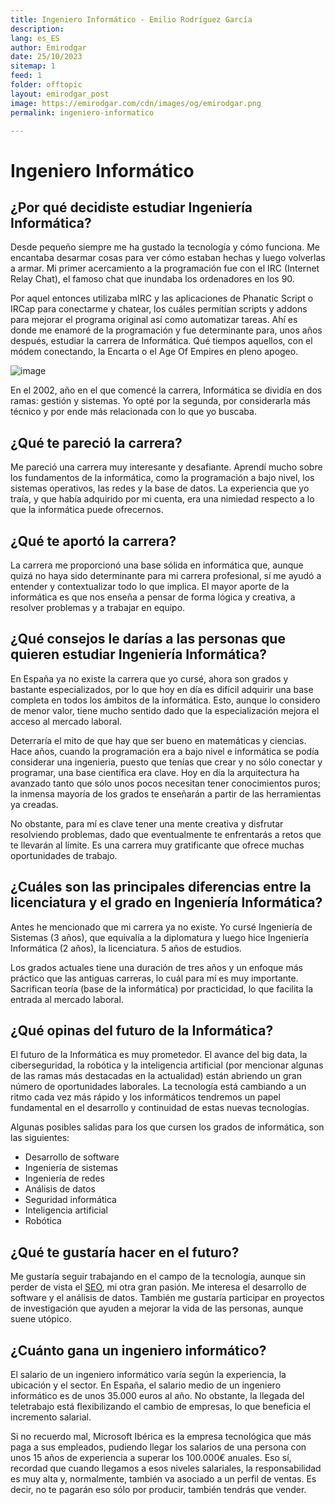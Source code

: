 ```yaml
---
title: Ingeniero Informático - Emilio Rodríguez García
description: 
lang: es_ES
author: Emirodgar
date: 25/10/2023
sitemap: 1
feed: 1
folder: offtopic
layout: emirodgar_post
image: https://emirodgar.com/cdn/images/og/emirodgar.png
permalink: ingeniero-informatico

---
```


# Ingeniero Informático

## ¿Por qué decidiste estudiar Ingeniería Informática?

Desde pequeño siempre me ha gustado la tecnología y cómo funciona. Me encantaba desarmar cosas para ver cómo estaban hechas y luego volverlas a armar. Mi primer acercamiento a la programación fue con el IRC (Internet Relay Chat), el famoso chat que inundaba los ordenadores en los 90. 

Por aquel entonces utilizaba mIRC y las aplicaciones de Phanatic Script o IRCap para conectarme y chatear, los cuáles permitían scripts y addons para mejorar el programa original así como automatizar tareas. Ahí es donde me enamoré de la programación y fue determinante para, unos años después, estudiar la carrera de Informática. Qué tiempos aquellos, con el módem conectando, la Encarta o el Age Of Empires en pleno apogeo.

![image](https://github.com/Emirodgar/w-emirodgar-com/assets/4302127/42b90c5e-df68-40f0-b32f-32c60d2d8a91)


En el 2002, año en el que comencé la carrera, Informática se dividía en dos ramas: gestión y sistemas. Yo opté por la segunda, por considerarla más técnico y por ende más relacionada con lo que yo buscaba.

## ¿Qué te pareció la carrera?

Me pareció una carrera muy interesante y desafiante. Aprendí mucho sobre los fundamentos de la informática, como la programación a bajo nivel, los sistemas operativos, las redes y la base de datos. La experiencia que yo traía, y que había adquirido por mi cuenta, era una nimiedad respecto a lo que la informática puede ofrecernos.

## ¿Qué te aportó la carrera?

La carrera me proporcionó una base sólida en informática que, aunque quizá no haya sido determinante para mi carrera profesional, sí me ayudó a entender y contextualizar todo lo que implica. El mayor aporte de la informática es que nos enseña a pensar de forma lógica y creativa, a resolver problemas y a trabajar en equipo.

## ¿Qué consejos le darías a las personas que quieren estudiar Ingeniería Informática?

En España ya no existe la carrera que yo cursé, ahora son grados y bastante especializados, por lo que hoy en día es difícil adquirir una base completa en todos los ámbitos de la informática. Esto, aunque lo considero de menor valor, tiene mucho sentido dado que la especialización mejora el acceso al mercado laboral.

Deterraría el mito de que hay que ser bueno en matemáticas y ciencias. Hace años, cuando la programación era a bajo nivel e informática se podía considerar una ingenieria, puesto que tenías que crear y no sólo conectar y programar, una base científica era clave. Hoy en día la arquitectura ha avanzado tanto que sólo unos pocos necesitan tener conocimientos puros; la inmensa mayoría de los grados te enseñarán a partir de las herramientas ya creadas.

No obstante, para mí es clave tener una mente creativa y disfrutar resolviendo problemas, dado que eventualmente te enfrentarás a retos que te llevarán al límite. Es una carrera muy gratificante que ofrece muchas oportunidades de trabajo.

## ¿Cuáles son las principales diferencias entre la licenciatura y el grado en Ingeniería Informática?

Antes he mencionado que mi carrera ya no existe. Yo cursé Ingeniería de Sistemas (3 años), que equivalía a la diplomatura y luego hice Ingeniería Informática (2 años), la licenciatura. 5 años de estudios. 

Los grados actuales tiene una duración de tres años y un enfoque más práctico que las antiguas carreras, lo cuál para mí es muy importante. Sacrifican teoría (base de la informática) por practicidad, lo que facilita la entrada al mercado laboral.

## ¿Qué opinas del futuro de la Informática?

El futuro de la Informática es muy prometedor. El avance del big data, la ciberseguridad, la robótica y la inteligencia artificial (por mencionar algunas de las ramas más destacadas en la actualidad) están abriendo un gran número de oportunidades laborales. La tecnología está cambiando a un ritmo cada vez más rápido y los informáticos tendremos un papel fundamental en el desarrollo y continuidad de estas nuevas tecnologías.

Algunas posibles salidas para los que cursen los grados de informática, son las siguientes:

- Desarrollo de software
- Ingeniería de sistemas
- Ingeniería de redes
- Análisis de datos
- Seguridad informática
- Inteligencia artificial
- Robótica

## ¿Qué te gustaría hacer en el futuro?

Me gustaría seguir trabajando en el campo de la tecnología, aunque sin perder de vista el [SEO](https://emirodgar.com/consultor-seo), mi otra gran pasión. Me interesa el desarrollo de software y el análisis de datos. También me gustaría participar en proyectos de investigación que ayuden a mejorar la vida de las personas, aunque suene utópico.


## ¿Cuánto gana un ingeniero informático?

El salario de un ingeniero informático varía según la experiencia, la ubicación y el sector. En España, el salario medio de un ingeniero informático es de unos 35.000 euros al año. No obstante, la llegada del teletrabajo está flexibilizando el cambio de empresas, lo que beneficia el incremento salarial.

Si no recuerdo mal, Microsoft Ibérica es la empresa tecnológica que más paga a sus empleados, pudiendo llegar los salarios de una persona con unos 15 años de experiencia a superar los 100.000€ anuales. Eso sí, recordad que cuando llegamos a esos niveles salariales, la responsabilidad es muy alta y, normalmente, también va asociado a un perfil de ventas. Es decir, no te pagarán eso sólo por producir, también tendrás que vender.

